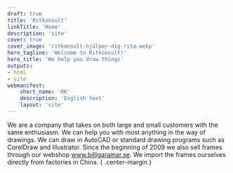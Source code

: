 ```yaml
---
draft: true
title: 'Ritkonsult'
linkTitle: 'Home'
description: 'site'
cover: true
cover_image: 'ritkonsult-hjälper-dig-rita.webp'
hero_tagline: 'Welcome to Ritkonsult!'
hero_title: 'We help you draw things'
outputs:
- html
- site
webmanifest:
    short_name: 'RK'
    description: 'English text'
    layout: 'site'
---
```


We are a company that takes on both large and small customers with the same enthusiasm. We can help you with most anything in the way of drawings. We can draw in AutoCAD or standard drawing programs such as CorelDraw and Illustrator. Since the beginning of 2009 we also sell frames through our webshop www.billigaramar.se. We import the frames ourselves directly from factories in China.
{ .center-margin }
